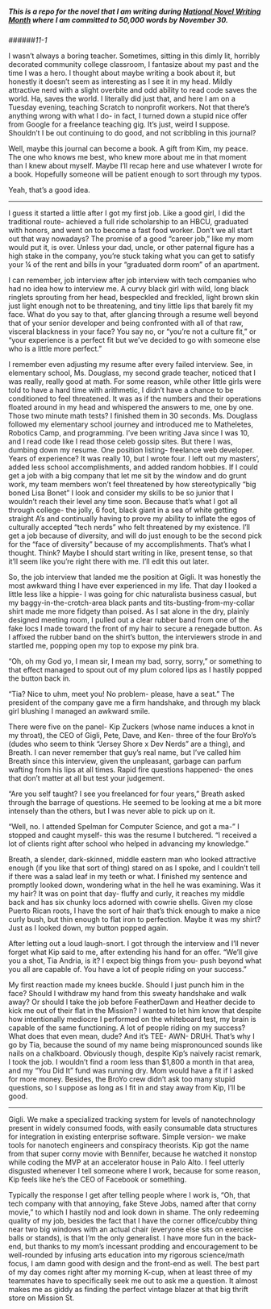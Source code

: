 ##### This is a repo for the novel that I am writing during [National Novel Writing Month](http://nanowrimo.org/) where I am committed to 50,000 words by November 30. 

######_11-1_ 

I wasn’t always a boring teacher. Sometimes, sitting in this dimly lit, horribly decorated community college classroom, I fantasize about my past and the time I was a hero. I thought about maybe writing a book about it, but honestly it doesn’t seem as interesting as I see it in my head. Mildly attractive nerd with a slight overbite and odd ability to read code saves the world. Ha, saves the world. I literally did just that, and here I am on a Tuesday evening, teaching Scratch to nonprofit workers. Not that there’s anything wrong with what I do- in fact, I turned down a stupid nice offer from Google for a freelance teaching gig. It’s just, weird I suppose. Shouldn’t I be out continuing to do good, and not scribbling in this journal? 

Well, maybe this journal can become a book. A gift from Kim, my peace. The one who knows me best, who knew more about me in that moment than I knew about myself. Maybe I’ll recap here and use whatever I wrote for a book. Hopefully someone will be patient enough to sort through my typos. 

Yeah, that’s a good idea. 

---

I guess it started a little after I got my first job. Like a good girl, I did the traditional route- achieved a full ride scholarship to an HBCU, graduated with honors, and went on to become a fast food worker. Don’t we all start out that way nowadays? The promise of a good “career job,” like my mom would put it, is over. Unless your dad, uncle, or other paternal figure has a high stake in the company, you’re stuck taking what you can get to satisfy your ¼ of the rent and bills in your “graduated dorm room” of an apartment. 

I can remember, job interview after job interview with tech companies who had no idea how to interview me. A curvy black girl with wild, long black ringlets sprouting from her head, bespeckled and freckled, light brown skin just light enough not to be threatening, and tiny little lips that barely fit my face. What do you say to that, after glancing through a resume well beyond that of your senior developer and being confronted with all of that raw, visceral blackness in your face? You say no, or “you’re not a culture fit,” or “your experience is a perfect fit but we’ve decided to go with someone else who is a little more perfect.” 

I remember even adjusting my resume after every failed interview. See, in elementary school, Ms. Douglass, my second grade teacher, noticed that I was really, really good at math. For some reason, while other little girls were told to have a hard time with arithmetic, I didn’t have a chance to be conditioned to feel threatened. It was as if the numbers and their operations floated around in my head and whispered the answers to me, one by one. Those two minute math tests? I finished them in 30 seconds. Ms. Douglass followed my elementary school journey and introduced me to Matheletes, Robotics Camp, and programming. I’ve been writing Java since I was 10, and I read code like I read those celeb gossip sites. But there I was, dumbing down my resume. 
One position listing- freelance web developer. Years of experience? It was really 10, but I wrote four. I left out my masters’, added less school accomplishments, and added random hobbies. If I could get a job with a big company that let me sit by the window and do grunt work, my team members won’t feel threatened by how stereotypically “big boned Lisa Bonet” I look and consider my skills to be so junior that I wouldn’t reach their level any time soon. Because that’s what I got all through college- the jolly, 6 foot, black giant in a sea of white getting straight A’s and continually having to prove my ability to inflate the egos of culturally accepted “tech nerds” who felt threatened by my existence. I’ll get a job because of diversity, and will do just enough to be the second pick for the “face of diversity” because of my accomplishments. That’s what I thought. Think? Maybe I should start writing in like, present tense, so that it’ll seem like you’re right there with me. I’ll edit this out later. 

So, the job interview that landed me the position at Gigli. It was honestly the most awkward thing I have ever experienced in my life. That day I looked a little less like a hippie- I was going for chic naturalista business casual, but my baggy-in-the-crotch-area black pants and tits-busting-from-my-collar shirt made me more fidgety than poised. As I sat alone in the dry, plainly designed meeting room, I pulled out a clear rubber band from one of the fake locs I made toward the front of my hair to secure a renegade button. As I affixed the rubber band on the shirt’s button, the interviewers strode in and startled me, popping open my top to expose my pink bra. 

“Oh, oh my God yo, I mean sir, I mean my bad, sorry, sorry,” or something to that effect managed to spout out of my plum colored lips as I hastily popped the button back in. 

“Tia? Nice to uhm, meet you! No problem- please, have a seat.” The president of the company gave me a firm handshake, and through my black girl blushing I managed an awkward smile. 

There were five on the panel- Kip Zuckers (whose name induces a knot in my throat), the CEO of Gigli, Pete, Dave, and Ken- three of the four BroYo’s (dudes who seem to think “Jersey Shore x Dev Nerds” are a thing), and Breath. I can never remember that guy’s real name, but I’ve called him Breath since this interview, given the unpleasant, garbage can parfum wafting from his lips at all times. Rapid fire questions happened- the ones that don’t matter at all but test your judgement.

 “Are you self taught? I see you freelanced for four years,” Breath asked through the barrage of questions. He seemed to be looking at me a bit more intensely than the others, but I was never able to pick up on it. 

“Well, no. I attended Spelman for Computer Science, and got a ma-” I stopped and caught myself- this was the resume I butchered. “I received a lot of clients right after school who helped in advancing my knowledge.” 

Breath, a slender, dark-skinned, middle eastern man who looked attractive enough (if you like that sort of thing) stared on as I spoke, and I couldn’t tell if there was a salad leaf in my teeth or what. I finished my sentence and promptly looked down, wondering what in the hell he was examining. Was it my hair? It was on point that day- fluffy and curly, it reaches my middle back and has six chunky locs adorned with cowrie shells. Given my close Puerto Rican roots, I have the sort of hair that’s thick enough to make a nice curly bush, but thin enough to flat iron to perfection. Maybe it was my shirt? Just as I looked down, my button popped again. 

After letting out a loud laugh-snort. I got through the interview and I’ll never forget what Kip said to me, after extending his hand for an offer. “We’ll give you a shot, Tia Andria, is it? I expect big things from you- push beyond what you all are capable of. You have a lot of people riding on your success.” 

My first reaction made my knees buckle. Should I just punch him in the face? Should I withdraw my hand from this sweaty handshake and walk away? Or should I take the job before FeatherDawn and Heather decide to kick me out of their flat in the Mission? I wanted to let him know that despite how intentionally mediocre I performed on the whiteboard test, my brain is capable of the same functioning. A lot of people riding on my success? What does that even mean, dude? And it’s TEE- AWN- DRUH. That’s why I go by Tia, because the sound of my name being mispronounced sounds like nails on a chalkboard. Obviously though, despite Kip’s naively racist remark, I took the job. I wouldn’t find a room less than $1,800 a month in that area, and my “You Did It” fund was running dry. Mom would have a fit if I asked for more money. Besides, the BroYo crew didn’t ask too many stupid questions, so I suppose as long as I fit in and stay away from Kip, I’ll be good. 

---

Gigli. We make a specialized tracking system for levels of nanotechnology present in widely consumed foods, with easily consumable data structures for integration in existing enterprise software. Simple version- we make tools for nanotech engineers and conspiracy theorists. Kip got the name from that super corny movie with Bennifer, because he watched it nonstop while coding the MVP at an accelerator house in Palo Alto. I feel utterly disgusted whenever I tell someone where I work, because for some reason, Kip feels like he’s the CEO of Facebook or something. 

Typically the response I get after telling people where I work is, “Oh, that tech company with that annoying, fake Steve Jobs, named after that corny movie,” to which I hastily nod and look down in shame. The only redeeming quality of my job, besides the fact that I have the corner office/cubby thing near two big windows with an actual chair (everyone else sits on exercise balls or stands), is that I’m the only generalist. I have more fun in the back-end, but thanks to my mom’s incessant prodding and encouragement to be well-rounded by infusing arts education into my rigorous science/math focus, I am damn good with design and the front-end as well. The best part of my day comes right after my morning K-cup, when at least three of my teammates have to specifically seek me out to ask me a question. It almost makes me as giddy as finding the perfect vintage blazer at that big thrift store on Mission St. 


